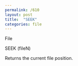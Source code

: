 ```yaml
---
permalink: /610
layout: post
title:  "SEEK"
categories: file
---
```

File

SEEK (fileN)

Returns the current file position.

